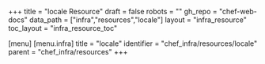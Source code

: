 +++
title = "locale Resource"
draft = false
robots = ""
gh_repo = "chef-web-docs"
data_path = ["infra","resources","locale"]
layout = "infra_resource"
toc_layout = "infra_resource_toc"

[menu]
  [menu.infra]
    title = "locale"
    identifier = "chef_infra/resources/locale"
    parent = "chef_infra/resources"
+++

<!-- The contents of this page are automatically generated from the locale.yaml file in the data directory. -->
<!-- To suggest a change, edit the https://github.com/chef/chef/blob/main/lib/chef/resource/locale.rb file
      and submit a pull request to the https://github.com/chef/chef repository. -->
